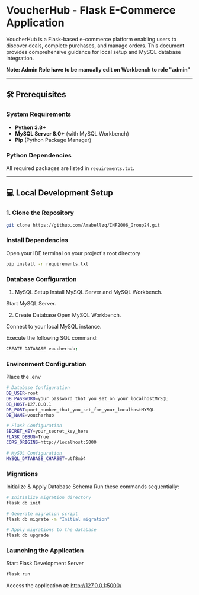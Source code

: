 # VoucherHub - Flask E-Commerce Application

VoucherHub is a Flask-based e-commerce platform enabling users to discover deals, complete purchases, and manage orders. This document provides comprehensive guidance for local setup and MySQL database integration.

**Note: Admin Role have to be manually edit on Workbench to role "admin"**

---

## 🛠 Prerequisites

### **System Requirements**
- **Python 3.8+**
- **MySQL Server 8.0+** (with MySQL Workbench)
- **Pip** (Python Package Manager)

### **Python Dependencies**
All required packages are listed in `requirements.txt`.

---

## 💻 Local Development Setup

### **1. Clone the Repository**
```bash
git clone https://github.com/Amabellzq/INF2006_Group24.git
```
### **Install Dependencies**
Open your IDE terminal on your project's root directory
```bash
pip install -r requirements.txt
```

### Database Configuration
1. MySQL Setup
Install MySQL Server and MySQL Workbench.

Start MySQL Server.

2. Create Database
Open MySQL Workbench.

Connect to your local MySQL instance.

Execute the following SQL command:
```bash
CREATE DATABASE voucherhub;
```
### Environment Configuration
Place the .env 
```bash
# Database Configuration
DB_USER=root
DB_PASSWORD=your_password_that_you_set_on_your_localhostMYSQL
DB_HOST=127.0.0.1
DB_PORT=port_number_that_you_set_for_your_localhostMYSQL
DB_NAME=voucherhub

# Flask Configuration
SECRET_KEY=your_secret_key_here
FLASK_DEBUG=True
CORS_ORIGINS=http://localhost:5000

# MySQL Configuration
MYSQL_DATABASE_CHARSET=utf8mb4
```

###  Migrations
Initialize & Apply Database Schema
Run these commands sequentially:
```bash
# Initialize migration directory
flask db init

# Generate migration script
flask db migrate -m "Initial migration"

# Apply migrations to the database
flask db upgrade
```

### Launching the Application
Start Flask Development Server
```bash
flask run
```
Access the application at:
http://127.0.0.1:5000/
